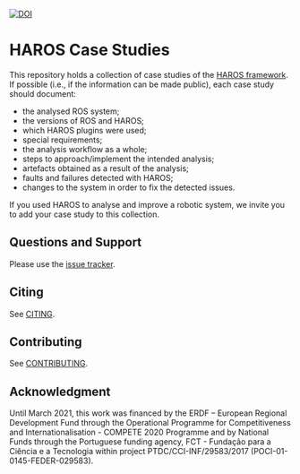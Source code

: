 [![DOI](https://zenodo.org/badge/342338554.svg)](https://zenodo.org/badge/latestdoi/342338554)

# HAROS Case Studies

This repository holds a collection of case studies of the [HAROS framework](https://github.com/git-afsantos/haros/).
If possible (i.e., if the information can be made public), each case study should document:

- the analysed ROS system;
- the versions of ROS and HAROS;
- which HAROS plugins were used;
- special requirements;
- the analysis workflow as a whole;
- steps to approach/implement the intended analysis;
- artefacts obtained as a result of the analysis;
- faults and failures detected with HAROS;
- changes to the system in order to fix the detected issues.

If you used HAROS to analyse and improve a robotic system, we invite you to add your case study to this collection.

## Questions and Support

Please use the [issue tracker](https://github.com/git-afsantos/haros-case-studies/issues).

## Citing

See [CITING](./CITING.md).

## Contributing

See [CONTRIBUTING](./CONTRIBUTING.md).

## Acknowledgment

Until March 2021, this work was financed by the ERDF – European Regional Development Fund through the Operational Programme for Competitiveness and Internationalisation - COMPETE 2020 Programme and by National Funds through the Portuguese funding agency, FCT - Fundação para a Ciência e a Tecnologia within project PTDC/CCI-INF/29583/2017 (POCI-01-0145-FEDER-029583).
